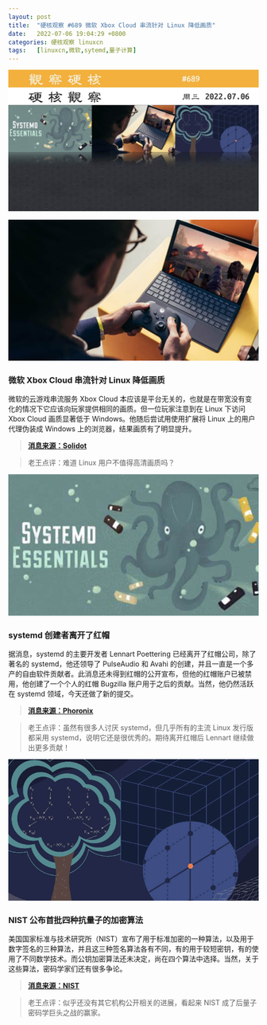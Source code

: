 ```yaml
---
layout: post
title:	"硬核观察 #689 微软 Xbox Cloud 串流针对 Linux 降低画质"
date:	2022-07-06 19:04:29 +0800 
categories:	硬核观察 linuxcn 
tags:	[linuxcn,微软,sytemd,量子计算]
---
```



![](/Asserts/Images/album/202207/06/190302h6z58o5r9fh77q55.jpg)


![](/Asserts/Images/album/202207/06/190313fogot7bhrryibgi7.jpg)


### 微软 Xbox Cloud 串流针对 Linux 降低画质


微软的云游戏串流服务 Xbox Cloud 本应该是平台无关的，也就是在带宽没有变化的情况下它应该向玩家提供相同的画质。但一位玩家注意到在 Linux 下访问 Xbox Cloud 画质显著低于 Windows。他随后尝试用使用扩展将 Linux 上的用户代理伪装成 Windows 上的浏览器，结果画质有了明显提升。



> 
> **[消息来源：Solidot](https://www.solidot.org/story?sid=72040)**
> 
> 
> 



> 
> 老王点评：难道 Linux 用户不值得高清画质吗？
> 
> 
> 


![](/Asserts/Images/album/202207/06/190349krocqohcodkrxrdh.jpg)


### systemd 创建者离开了红帽


据消息，systemd 的主要开发者 Lennart Poettering 已经离开了红帽公司，除了著名的 systemd，他还领导了 PulseAudio 和 Avahi 的创建，并且一直是一个多产的自由软件贡献者。此消息还未得到红帽的公开宣布，但他的红帽账户已被禁用，他创建了一个个人的红帽 Bugzilla 账户用于之后的贡献。当然，他仍然活跃在 systemd 领域，今天还做了新的提交。



> 
> **[消息来源：Phoronix](https://www.phoronix.com/scan.php?page=news_item&px=Lennart-Poettering-Out-Red-Hat)**
> 
> 
> 



> 
> 老王点评：虽然有很多人讨厌 systemd，但几乎所有的主流 Linux 发行版都采用 systemd，说明它还是很优秀的。期待离开红帽后 Lennart 继续做出更多贡献！
> 
> 
> 


![](/Asserts/Images/album/202207/06/190359n8o1e2p28ulya17s.jpg)


### NIST 公布首批四种抗量子的加密算法


美国国家标准与技术研究所（NIST）宣布了用于标准加密的一种算法，以及用于数字签名的三种算法，并且这三种签名算法各有不同，有的用于较短密钥，有的使用了不同数学技术。而公钥加密算法还未决定，尚在四个算法中选择。当然，关于这些算法，密码学家们还有很多争论。



> 
> **[消息来源：NIST](https://www.nist.gov/news-events/news/2022/07/nist-announces-first-four-quantum-resistant-cryptographic-algorithms)**
> 
> 
> 



> 
> 老王点评：似乎还没有其它机构公开相关的进展，看起来 NIST 成了后量子密码学巨头之战的赢家。
> 
> 
>
